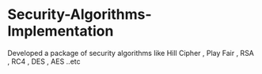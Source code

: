 # Security-Algorithms-Implementation
Developed a package of security algorithms like Hill Cipher , Play Fair , RSA , RC4 , DES , AES ..etc
